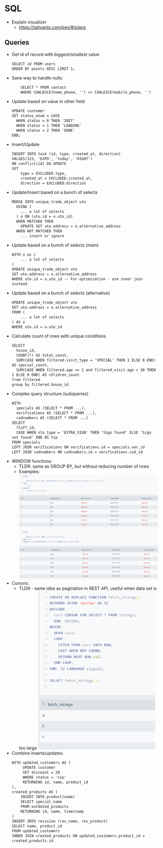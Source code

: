 # SQL
* Explain visualizer
    * https://tatiyants.com/pev/#/plans

## Queries
* Get id of record with biggest/smallest value
    ```
    SELECT id FROM users
    ORDER BY points DESC LIMIT 1;
    ```
* Sane way to handle nulls:
    ```
        SELECT * FROM contact
        WHERE COALESCE(home_phone, '') <> COALESCE(mobile_phone, '')
    ```
* Update based on value in other field
    ```
    UPDATE customer
    SET status_enum = CASE
      WHEN status = 0 THEN 'INIT'
      WHEN status = 1 THEN 'LOADING'
      WHEN status = 2 THEN 'DONE'
    END;
    ```
* Insert/Update
    ```
    INSERT INTO task (id, type, created_at, direction) 
    VALUES(123, 'EXPO', 'today', 'RIGHT') 
    ON conflict(id) DO UPDATE 
    SET 
        type = EXCLUDED.type,
        created_at = EXCLUDED.created_at,
        direction = EXCLUDED.direction
    ```
* Update/Insert based on a bunch of selects
    ```
    MERGE INTO unique_trade_object uto
      USING (
        ... a lot of selects
      ) o ON (uto.id = o.uto_id)
      WHEN MATCHED THEN
        UPDATE SET uto.address = o.alternative_address
      WHEN NOT MATCHED THEN
        ... insert or ignore
    ```
* Update based on a bunch of selects (main)
    ```
    WITH o as (
        ... a lot of selects
    )
    UPDATE unique_trade_object uto
    SET uto.address = o.alternative_address
    WHERE uto.id = o.uto_id -- For optimization - use inner join instead
    ```
* Update based on a bunch of selects (alternative)
    ```
    UPDATE unique_trade_object uto
    SET uto.address = o.alternative_address
    FROM (
        ... a lot of selects
    ) AS o
    WHERE uto.id = o.uto_id
    ```
* Calculate count of rows with unique conditions
    ```
    SELECT 
      house_id,
      COUNT(*) AS total_count,
      SUM(CASE WHEN filtered.visit_type = 'SPECIAL' THEN 1 ELSE 0 END) AS special_count,
      SUM(CASE WHEN filtered.age >= 1 and filtered_visit.age < 10 THEN 1 ELSE 0 END) AS chlidren_count
    from filtered
    group by filtered.house_id
    ```
* Complex query structure (subqueries)
    ```
    WITH 
      specials AS (SELECT * FROM ...),
      verifications AS (SELECT * FROM ...),
      cadnumbers AS (SELECT * FROM ...)
    SELECT 
      fluff_id,
      CASE WHEN sto_type = 'EXTRA_SIGN' THEN 'Sign found' ELSE 'Sign not found' END AS tip
    FROM specials
    LEFT JOIN verifications ON verifications.id = specials.ver_id
    LEFT JOIN cadnumbers ON cadnumbers.id = verifications.cad_id
    ```
* WINDOW functions:
    * TLDR: same as GROUP BY, but without reducing number of rows
    * Examples:
    ![](files/partition.png)
    ![](files/window.png)
* Cursors:
    * TLDR - same idea as pagination in REST API, useful when data set is too large
    ![](files/cursor.png)
* Combine inserts/updates:
    ```
    WITH updated_customers AS (
         UPDATE customer
         SET discount = 20
         WHERE status = 'vip'
         RETURNING id, name, product_id
    ),
    created_products AS (
        INSERT INTO product(name)
        SELECT special_name
        FROM outdated_products
        RETURNING id, name, timestamp 
    )
    INSERT INTO revision (rev_name, rev_product)
    SELECT name, product_id
    FROM updated_customers 
    INNER JOIN created_products ON updated_customers.product_id = created_products.id 
    ```
